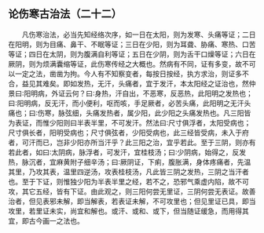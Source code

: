 ## 论伤寒古治法（二十二）


&emsp;&emsp;凡伤寒治法，必当先知经络次序，如一日在太阳，则为发寒、头痛等证；二日在阳明，则为目痛、鼻干、不眠等证；三日在少阳，则为耳聋、胁痛、寒热、口苦等证；四日在太阴，则为腹满自利等证；五日在少阴，则为舌干口燥等证；六日在厥阴，则为烦满囊缩等证，此伤寒传经之大概也。然病有不同，证有多变，故不可以一定之法，凿凿为拘。今人有不知察变者，每按日按经，执方求治，则证多不合，益见其难矣。即如发热，无汗，头痛者，宜于发汗，本太阳经之证治也，然仲景曰∶阳明病，外证云何？曰∶身热，汗自出，不恶寒，反恶热，此阳明之发热也；曰∶阳明病，反无汗，而小便利，呕而咳，手足厥者，必苦头痛，此阳明之无汗头痛也；曰∶伤寒，脉弦细，头痛发热者，属少阳，此少阳之头痛发热也。凡三阳皆为表证，而惟少阳则曰半表半里，不可发汗。然法曰∶尺寸俱浮者，太阳受病也；尺寸俱长者，阳明受病也；尺寸俱弦者，少阳受病也，此三经皆受病，未入于府者，可汗而已，岂非少阳亦所当汗乎？此三阳之治，宜乎若此。至于三阴，则亦有若此者，如曰∶太阴病，脉浮者，可发汗，宜桂枝汤；曰∶少阴病，始得之，反发热，脉沉者，宜麻黄附子细辛汤；曰∶厥阴证，下痢，腹胀满，身体疼痛者，先温其里，乃攻其表，温里四逆汤，攻表桂枝汤，凡此皆三阴之发热，三阴之当汗者也。至于下证，则惟独少阳为半表半里之经，若不之，恐邪气乘虚内陷，故不可攻，其它五经，皆有下证。由此观之，则三阳何尝无里证，三阴何尝无表证。故善治者，但见表邪未解，即当解表，若表证未解，不可攻里也；但见里证已具，即当攻里，若里证未实，尚宜和解也。或汗、或和、或下，但当随证缓急，而用得其宜，即古今画一之法也。


